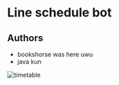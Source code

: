# Line schedule bot
## Authors
- bookshorse was here uwu
- java kun

![timetable](https://cdn.discordapp.com/attachments/981449206902456330/982667735362314320/IMG_1419.jpg)